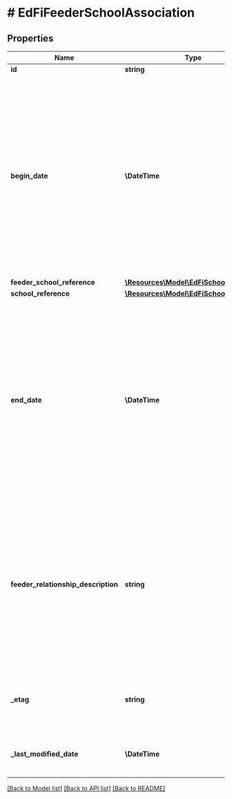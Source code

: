 # # EdFiFeederSchoolAssociation

## Properties

Name | Type | Description | Notes
------------ | ------------- | ------------- | -------------
**id** | **string** |  | [optional]
**begin_date** | **\DateTime** | The month, day, and year of the first day of the feeder school association.  Note: Date interpretation may vary. Ed-Fi recommends inclusive dates, but states may define dates as inclusive or exclusive. For calculations, align with local guidelines. |
**feeder_school_reference** | [**\Resources\Model\EdFiSchoolReference**](EdFiSchoolReference.md) |  |
**school_reference** | [**\Resources\Model\EdFiSchoolReference**](EdFiSchoolReference.md) |  |
**end_date** | **\DateTime** | The month, day, and year of the last day of the feeder school association.  Note: Date interpretation may vary. Ed-Fi recommends inclusive dates, but states may define dates as inclusive or exclusive. For calculations, align with local guidelines. | [optional]
**feeder_relationship_description** | **string** | Describes the relationship from the feeder school to the receiving school, for example by program emphasis, such as special education, language immersion, science, or performing art. | [optional]
**_etag** | **string** | A unique system-generated value that identifies the version of the resource. | [optional]
**_last_modified_date** | **\DateTime** | The date and time the resource was last modified. | [optional]

[[Back to Model list]](../../README.md#models) [[Back to API list]](../../README.md#endpoints) [[Back to README]](../../README.md)
